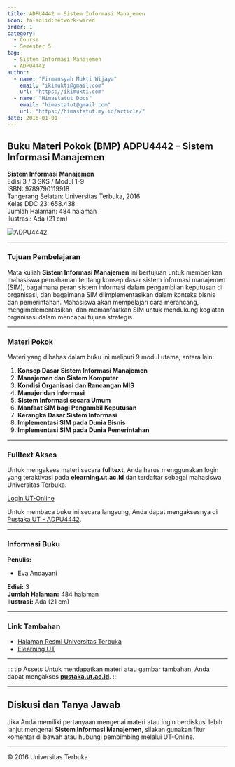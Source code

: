 ```yaml
--- 
title: ADPU4442 – Sistem Informasi Manajemen
icon: fa-solid:network-wired
order: 1
category:
  - Course
  - Semester 5
tag:
  - Sistem Informasi Manajemen
  - ADPU4442
author:
  - name: "Firmansyah Mukti Wijaya"
    email: "ikimukti@gmail.com"
    url: "https://ikimukti.com"
  - name: "Himastatut Docs"
    email: "himastatut@gmail.com"
    url: "https://himastatut.my.id/article/"
date: 2016-01-01
--- 
```


## Buku Materi Pokok (BMP) ADPU4442 – Sistem Informasi Manajemen

**Sistem Informasi Manajemen**  
Edisi 3 / 3 SKS / Modul 1-9  
ISBN: 9789790119918  
Tangerang Selatan: Universitas Terbuka, 2016  
Kelas DDC 23: 658.438  
Jumlah Halaman: 484 halaman  
Ilustrasi: Ada (21 cm)

![ADPU4442](https://pustaka.ut.ac.id/lib/wp-content/uploads/2017/05/ADPU4442.jpg)

--- 

### Tujuan Pembelajaran

Mata kuliah **Sistem Informasi Manajemen** ini bertujuan untuk memberikan mahasiswa pemahaman tentang konsep dasar sistem informasi manajemen (SIM), bagaimana peran sistem informasi dalam pengambilan keputusan di organisasi, dan bagaimana SIM diimplementasikan dalam konteks bisnis dan pemerintahan. Mahasiswa akan mempelajari cara merancang, mengimplementasikan, dan memanfaatkan SIM untuk mendukung kegiatan organisasi dalam mencapai tujuan strategis.

--- 

### Materi Pokok

Materi yang dibahas dalam buku ini meliputi 9 modul utama, antara lain:

1. **Konsep Dasar Sistem Informasi Manajemen**
2. **Manajemen dan Sistem Komputer**
3. **Kondisi Organisasi dan Rancangan MIS**
4. **Manajer dan Informasi**
5. **Sistem Informasi secara Umum**
6. **Manfaat SIM bagi Pengambil Keputusan**
7. **Kerangka Dasar Sistem Informasi**
8. **Implementasi SIM pada Dunia Bisnis**
9. **Implementasi SIM pada Dunia Pemerintahan**

--- 

### Fulltext Akses

Untuk mengakses materi secara **fulltext**, Anda harus menggunakan login yang teraktivasi pada **elearning.ut.ac.id** dan terdaftar sebagai mahasiswa Universitas Terbuka.

[Login UT-Online](http://elearning.ut.ac.id)

Untuk membaca buku ini secara langsung, Anda dapat mengaksesnya di [Pustaka UT - ADPU4442](https://pustaka.ut.ac.id/lib/rbv/fst/statistika-s1/).

--- 

### Informasi Buku

**Penulis:**  
- Eva Andayani  

**Edisi:** 3  
**Jumlah Halaman:** 484 halaman  
**Ilustrasi:** Ada (21 cm)  

--- 

### Link Tambahan

- [Halaman Resmi Universitas Terbuka](https://www.ut.ac.id)
- [Elearning UT](http://elearning.ut.ac.id)

--- 

::: tip Assets
Untuk mendapatkan materi atau gambar tambahan, Anda dapat mengakses **[pustaka.ut.ac.id](https://pustaka.ut.ac.id)**.
:::

--- 

## Diskusi dan Tanya Jawab

Jika Anda memiliki pertanyaan mengenai materi atau ingin berdiskusi lebih lanjut mengenai **Sistem Informasi Manajemen**, silakan gunakan fitur komentar di bawah atau hubungi pembimbing melalui UT-Online.

--- 

<footer>
  <p>© 2016 Universitas Terbuka</p>
</footer>
